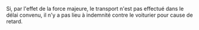   
 Si, par l'effet de la force majeure, le transport n'est pas effectué dans le délai convenu, il n'y a pas lieu à indemnité contre le voiturier pour cause de retard.  

  
